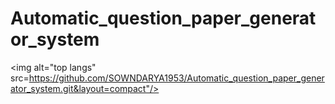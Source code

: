 # Automatic_question_paper_generator_system

<img alt="top langs" src=https://github.com/SOWNDARYA1953/Automatic_question_paper_generator_system.git&layout=compact"/>
